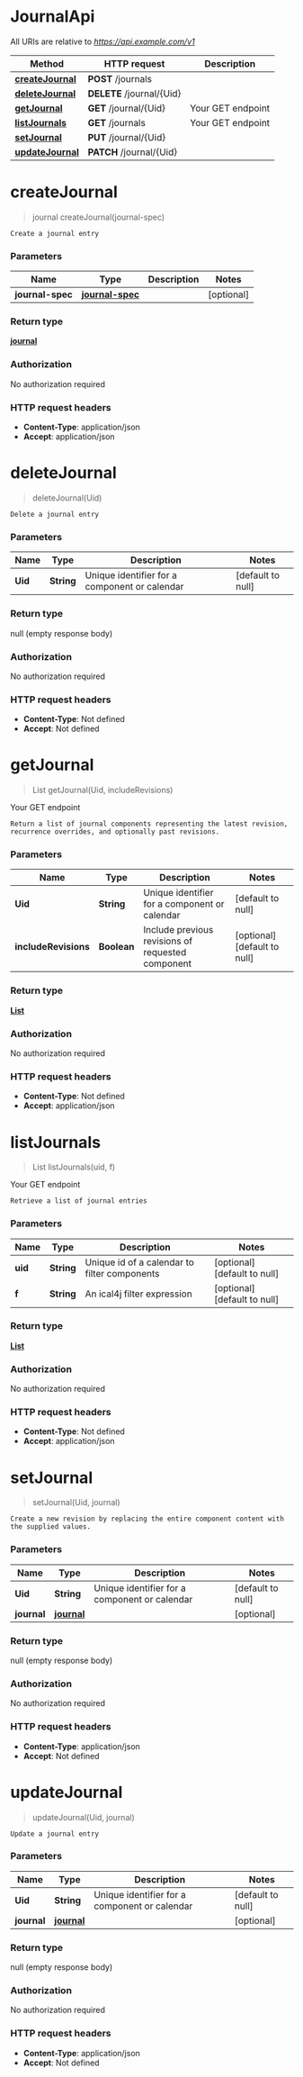 # JournalApi

All URIs are relative to *https://api.example.com/v1*

Method | HTTP request | Description
------------- | ------------- | -------------
[**createJournal**](JournalApi.md#createJournal) | **POST** /journals | 
[**deleteJournal**](JournalApi.md#deleteJournal) | **DELETE** /journal/{Uid} | 
[**getJournal**](JournalApi.md#getJournal) | **GET** /journal/{Uid} | Your GET endpoint
[**listJournals**](JournalApi.md#listJournals) | **GET** /journals | Your GET endpoint
[**setJournal**](JournalApi.md#setJournal) | **PUT** /journal/{Uid} | 
[**updateJournal**](JournalApi.md#updateJournal) | **PATCH** /journal/{Uid} | 


<a name="createJournal"></a>
# **createJournal**
> journal createJournal(journal-spec)



    Create a journal entry

### Parameters

Name | Type | Description  | Notes
------------- | ------------- | ------------- | -------------
 **journal-spec** | [**journal-spec**](../Models/journal-spec.md)|  | [optional]

### Return type

[**journal**](../Models/journal.md)

### Authorization

No authorization required

### HTTP request headers

- **Content-Type**: application/json
- **Accept**: application/json

<a name="deleteJournal"></a>
# **deleteJournal**
> deleteJournal(Uid)



    Delete a journal entry

### Parameters

Name | Type | Description  | Notes
------------- | ------------- | ------------- | -------------
 **Uid** | **String**| Unique identifier for a component or calendar | [default to null]

### Return type

null (empty response body)

### Authorization

No authorization required

### HTTP request headers

- **Content-Type**: Not defined
- **Accept**: Not defined

<a name="getJournal"></a>
# **getJournal**
> List getJournal(Uid, includeRevisions)

Your GET endpoint

    Return a list of journal components representing the latest revision, recurrence overrides, and optionally past revisions.

### Parameters

Name | Type | Description  | Notes
------------- | ------------- | ------------- | -------------
 **Uid** | **String**| Unique identifier for a component or calendar | [default to null]
 **includeRevisions** | **Boolean**| Include previous revisions of requested component | [optional] [default to null]

### Return type

[**List**](../Models/journal.md)

### Authorization

No authorization required

### HTTP request headers

- **Content-Type**: Not defined
- **Accept**: application/json

<a name="listJournals"></a>
# **listJournals**
> List listJournals(uid, f)

Your GET endpoint

    Retrieve a list of journal entries

### Parameters

Name | Type | Description  | Notes
------------- | ------------- | ------------- | -------------
 **uid** | **String**| Unique id of a calendar to filter components | [optional] [default to null]
 **f** | **String**| An ical4j filter expression | [optional] [default to null]

### Return type

[**List**](../Models/journal.md)

### Authorization

No authorization required

### HTTP request headers

- **Content-Type**: Not defined
- **Accept**: application/json

<a name="setJournal"></a>
# **setJournal**
> setJournal(Uid, journal)



    Create a new revision by replacing the entire component content with the supplied values.

### Parameters

Name | Type | Description  | Notes
------------- | ------------- | ------------- | -------------
 **Uid** | **String**| Unique identifier for a component or calendar | [default to null]
 **journal** | [**journal**](../Models/journal.md)|  | [optional]

### Return type

null (empty response body)

### Authorization

No authorization required

### HTTP request headers

- **Content-Type**: application/json
- **Accept**: Not defined

<a name="updateJournal"></a>
# **updateJournal**
> updateJournal(Uid, journal)



    Update a journal entry

### Parameters

Name | Type | Description  | Notes
------------- | ------------- | ------------- | -------------
 **Uid** | **String**| Unique identifier for a component or calendar | [default to null]
 **journal** | [**journal**](../Models/journal.md)|  | [optional]

### Return type

null (empty response body)

### Authorization

No authorization required

### HTTP request headers

- **Content-Type**: application/json
- **Accept**: Not defined

